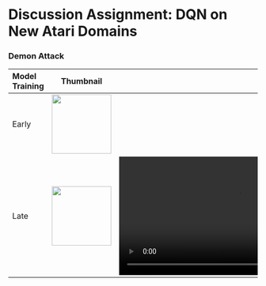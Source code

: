 # Discussion Assignment: DQN on New Atari Domains

### Demon Attack

| Model Training | Thumbnail | Videos |
|:-----|:------:|------:|
| Early    |   <img src="docs/thumbnail_early.png" width="120"/> | <a href="https://wosstarot.github.io/demonattack_early.mp4" target="_blank">▶ Watch Video</a>  |
| Late    |   <img src="docs/thumbnail_late.png" width="120"/> | <video src="https://wosstarot.github.io/CSCI166/demonattack_late.mp4" controls width="480"></video>  |
